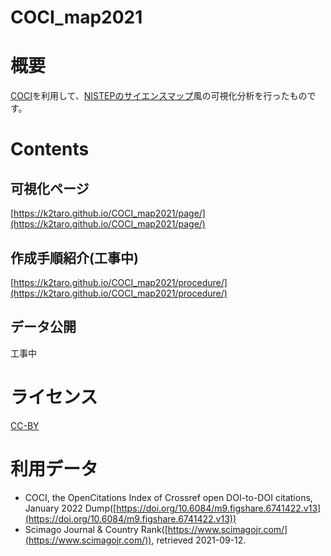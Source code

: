 # COCI_map2021  

# 概要
[COCI](https://opencitations.net/index/coci)を利用して、[NISTEPのサイエンスマップ](https://www.nistep.go.jp/research/science-and-technology-indicators-and-scientometrics/sciencemap)風の可視化分析を行ったものです。  

# Contents  
## 可視化ページ  
[https://k2taro.github.io/COCI_map2021/page/](https://k2taro.github.io/COCI_map2021/page/)

## 作成手順紹介(工事中)
[https://k2taro.github.io/COCI_map2021/procedure/](https://k2taro.github.io/COCI_map2021/procedure/)

## データ公開
工事中


# ライセンス
[CC-BY](https://creativecommons.org/licenses/by/4.0/deed.ja)

# 利用データ
- COCI, the OpenCitations Index of Crossref open DOI-to-DOI citations, January 2022 Dump([https://doi.org/10.6084/m9.figshare.6741422.v13](https://doi.org/10.6084/m9.figshare.6741422.v13))
- Scimago Journal & Country Rank([https://www.scimagojr.com/](https://www.scimagojr.com/)), retrieved 2021-09-12.

